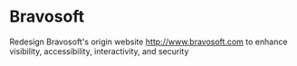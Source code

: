 Bravosoft
=========

Redesign Bravosoft's origin website http://www.bravosoft.com to enhance visibility, accessibility, interactivity, and security